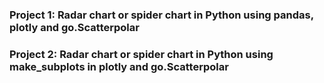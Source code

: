 ### Project 1: Radar chart or spider chart in Python using pandas, plotly and go.Scatterpolar
### Project 2: Radar chart or spider chart in Python using make_subplots in plotly and go.Scatterpolar
